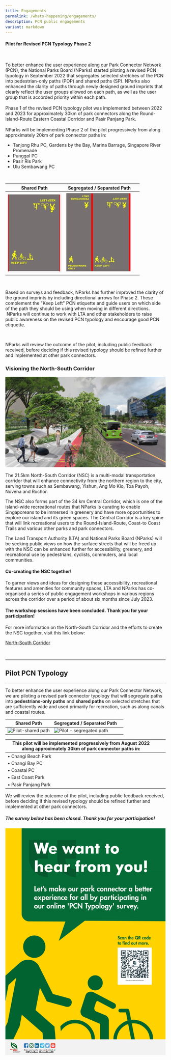 ```yaml
---
title: Engagements
permalink: /whats-happening/engagements/
description: PCN public engagements
variant: markdown
---
```

#### Pilot for Revised PCN Typology Phase 2
<br>

To better enhance the user experience along our Park Connector Network (PCN), the National Parks Board (NParks) started piloting a revised PCN typology in September 2022 that segregates selected stretches of the PCN into pedestrian-only paths (POP) and shared paths (SP). NParks also enhanced the clarity of paths through newly designed ground imprints that clearly reflect the user groups allowed on each path, as well as the user group that is accorded priority within each path. <br><br> Phase 1 of the revised PCN typology pilot was implemented between 2022 and 2023 for approximately 30km of park connectors along the Round-Island-Route Eastern Coastal Corridor and Pasir Panjang Park. <br><br>NParks will be implementing Phase 2 of the pilot progressively from along approximately 20km of park connector paths in: <br>

*   Tanjong Rhu PC, Gardens by the Bay, Marina Barrage, Singapore River Promenade
*   Punggol PC
*   Pasir Ris Park
*   Ulu Sembawang PC

<br>

| Shared Path | Segregated / Separated Path |  |
| -------- | -------- | -------- |
| ![Pilot-shared path](/images/pilot-shared%20path.jpeg)    | ![Pilot - segregated path](/images/pilot-segregated%20path.png) 

<br>

Based on surveys and feedback, NParks has further improved the clarity of the ground imprints by including directional arrows for Phase 2. These complement the "Keep Left" PCN etiquette and guide users on which side of the path they should be using when moving in different directions. &nbsp;NParks will continue to work with LTA and other stakeholders to raise public awareness on the revised PCN typology and encourage good PCN etiquette.

<br>

NParks will review the outcome of the pilot, including public feedback received, before deciding if this revised typology should be refined further and implemented at other park connectors.
<br>

### Visioning the North-South Corridor

![rochor_sungei road](/images/rochor_sungei%20road%20v1.jpg)

The 21.5km North-South Corridor (NSC) is a multi-modal transportation corridor that will enhance connectivity from the northern region to the city, serving towns such as Sembawang, Yishun, Ang Mo Kio, Toa Payoh, Novena and Rochor.

The NSC also forms part of the 34 km Central Corridor, which is one of the island-wide recreational routes that NParks is curating to enable Singaporeans to be immersed in greenery and have more opportunities to explore our island and its green spaces. The Central Corridor is a key spine that will link recreational users to the Round-Island-Route, Coast-to Coast Trails and various other parks and park connectors.

The Land Transport Authority (LTA) and National Parks Board (NParks) will be seeking public views on how the surface streets that will be freed up with the NSC can be enhanced further for accessibility, greenery, and recreational use by pedestrians, cyclists, commuters, and local communities.

#### Co-creating the NSC together!

To garner views and ideas for designing these accessibility, recreational features and amenities for community spaces, LTA and NParks has co-organised a series of public engagement workshops in various regions across the corridor over a period of about six months since July 2023.

#### The workshop sessions have been concluded. Thank you for your participation!

For more information on the North-South Corridor and the efforts to create the NSC together, visit this link below:

[North-South Corridor](https://www.lta.gov.sg/content/ltagov/en/upcoming_projects/road_commuter_facilities/north_south_corridor.html)

<br>

-----

## Pilot PCN Typology



------

To better enhance the user experience along our Park Connector Network, we are piloting a revised park connector typology that will segregate paths into **pedestrians-only paths** and **shared paths** on selected stretches that are sufficiently wide and used primarily for recreation, such as along canals and coastal routes.

| Shared Path | Segregated / Separated Path |  |
| --- | --- | --- |
| ![Pilot-shared path](https://raw.githubusercontent.com/isomerpages/nparks-pcn/staging/images/pilot-shared%20path.jpeg) | ![Pilot - segregated path](https://raw.githubusercontent.com/isomerpages/nparks-pcn/staging/images/pilot-segregated%20path.png) |  |

| This pilot will be implemented progressively from August 2022 along approximately 30km of park connector paths in: |  |  |
| --- | --- | --- |
| •&nbsp;Changi Beach Park |  |  |
| •&nbsp;Changi Bay PC |  |  |
| •&nbsp;Coastal PC |  |  |
| •&nbsp;East Coast Park |  |  |
| •&nbsp;Pasir Panjang Park |  |  |

We will review the outcome of the pilot, including public feedback received, before deciding if this revised typology should be refined further and implemented at other park connectors.

##### The survey below has been closed. Thank you for your participation!



![PCN Pilot Typology poster](/images/Poster_PCNPilotTypologySurvey.png)